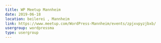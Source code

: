 ```yaml
---
title: WP Meetup Mannheim
date: 2019-06-18
location: beilerei , Mannheim
link: https://www.meetup.com/WordPress-Mannheim/events/zpjxvpyzjbxb/
usergroup: wordpressma
type: usergroup
---
```

